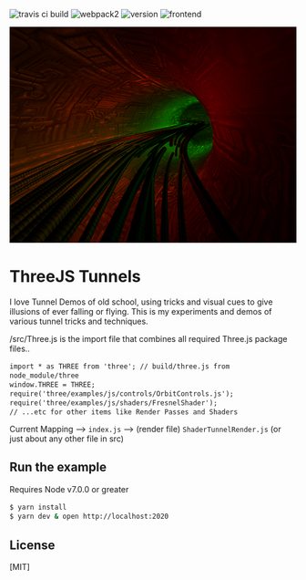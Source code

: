 ![travis ci build](https://travis-ci.org/pjkarlik/ThreeTunnels.svg?branch=master)
![webpack2](https://img.shields.io/badge/webpack-2.0-brightgreen.svg) ![version](https://img.shields.io/badge/version-0.1.1-yellow.svg) ![frontend](https://img.shields.io/badge/webgl-GLSL-blue.svg)

![ThreeTunnels](./splash.png)

# ThreeJS Tunnels

  I love Tunnel Demos of old school, using tricks and visual cues to give illusions of ever falling or flying. This is my experiments and demos of various tunnel tricks and techniques.

  /src/Three.js is the import file that combines all required Three.js package files..

  ```
  import * as THREE from 'three'; // build/three.js from node_module/three
  window.THREE = THREE;
  require('three/examples/js/controls/OrbitControls.js');
  require('three/examples/js/shaders/FresnelShader');
  // ...etc for other items like Render Passes and Shaders
  ```

  Current Mapping --> ```index.js``` --> (render file) ```ShaderTunnelRender.js``` (or just about any other file in src)

## Run the example
  Requires Node v7.0.0 or greater

```bash
$ yarn install
$ yarn dev & open http://localhost:2020
```

## License

[MIT]
